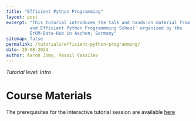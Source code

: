 ```yaml
---
title: "Efficient Python Programming"
layout: post
excerpt: "This tutorial introduces the talk and hands-on material from the 'Fast
         and Efficient Python Programmming School' organized by the
         ErUM-Data-Hub in Aachen, Germany"
sitemap: false
permalink: /tutorials/efficient-python-programming/
date: 20-08-2024
author: Aaron Jomy, Vassil Vassilev
---
```


*Tutorial level: Intro*

<!-- LANDING PAGE -->

# Course Materials

The prerequisites for the interactive tutorial session are available
[here](https://github.com/aaronj0/efficient-python-tutorials/)


